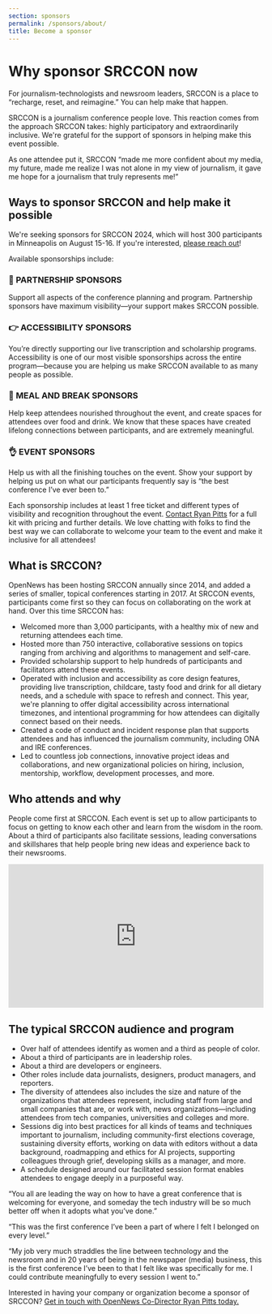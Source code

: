 ```yaml
---
section: sponsors
permalink: /sponsors/about/
title: Become a sponsor
---
```


# Why sponsor SRCCON now

For journalism-technologists and newsroom leaders, SRCCON is a place to “recharge, reset, and reimagine.” You can help make that happen.

SRCCON is a journalism conference people love. This reaction comes from the approach SRCCON takes: highly participatory and extraordinarily inclusive. We're grateful for the support of sponsors in helping make this event possible.

As one attendee put it, SRCCON​ “made me more confident about my media, my future, made me realize I was not alone in my view of journalism, it gave me hope for a journalism that truly represents me!”

## Ways to sponsor SRCCON and help make it possible

We're seeking sponsors for SRCCON 2024, which will host 300 participants in Minneapolis on August 15-16. If you're interested, [please reach out](mailto:ryan@opennews.org)!

Available sponsorships include:

### 👏 PARTNERSHIP SPONSORS

Support all aspects of the conference planning and program. Partnership sponsors have maximum visibility—your support makes SRCCON possible.

### 👉 ACCESSIBILITY SPONSORS

You’re directly supporting our live transcription and scholarship programs. Accessibility is one of our most visible sponsorships across the entire program—because you are helping us make SRCCON available to as many people as possible.

### 🙌 MEAL AND BREAK SPONSORS

Help keep attendees nourished throughout the event, and create spaces for attendees over food and drink. We know that these spaces have created lifelong connections between participants, and are extremely meaningful.

### 👌 EVENT SPONSORS

Help us with all the finishing touches on the event. Show your support by helping us put on what our participants frequently say is “the best conference I’ve ever been to.”

Each sponsorship includes at least 1 free ticket and different types of visibility and recognition throughout the event. [Contact Ryan Pitts](mailto:ryan@opennews.org) for a full kit with pricing and further details. We love chatting with folks to find the best way we can collaborate to welcome your team to the event and make it inclusive for all attendees!

## What is SRCCON?

OpenNews has been hosting SRCCON annually since 2014, and added a series of smaller, topical conferences starting in 2017. At SRCCON events, participants come first so they can focus on collaborating on the work at hand. Over this time SRCCON has:

* Welcomed more than 3,000 participants, with a healthy mix of new and returning attendees each time.
* Hosted more than 750 interactive, collaborative sessions on topics ranging from archiving and algorithms to management and self-care.
* Provided scholarship support to help hundreds of participants and facilitators attend these events.
* Operated with inclusion and accessibility as core design features, providing live transcription, childcare, tasty food and drink for all dietary needs, and a schedule with space to refresh and connect. This year, we're planning to offer digital accessibility across international timezones, and intentional programming for how attendees can digitally connect based on their needs.
* Created a code of conduct and incident response plan that supports attendees and has influenced the journalism community, including ONA and IRE conferences.
* Led to countless job connections, innovative project ideas and collaborations, and new organizational policies on hiring, inclusion, mentorship, workflow, development processes, and more.

## Who attends and why

People come first at SRCCON. Each event is set up to allow participants to focus on getting to know each other and learn from the wisdom in the room. About a third of participants also facilitate sessions, leading conversations and skillshares that help people bring new ideas and experience back to their newsrooms.

<style>.embed-container { position: relative; padding-bottom: 56.25%; height: 0; overflow: hidden; max-width: 100%; margin-bottom: 1em; } .embed-container iframe, .embed-container object, .embed-container embed { position: absolute; top: 0; left: 0; width: 100%; height: 100%; }</style><div class='embed-container'><iframe src='https://player.vimeo.com/video/180221748' frameborder='0' webkitAllowFullScreen mozallowfullscreen allowFullScreen></iframe></div>


## The typical SRCCON audience and program

* Over half of attendees identify as women and a third as people of color.
* About a third of participants are in leadership roles.
* About a third are developers or engineers.
* Other roles include data journalists, designers, product managers, and reporters.
* The diversity of attendees also includes the size and nature of the organizations that attendees represent, including staff from large and small companies that are, or work with, news organizations—including attendees from tech companies, universities and colleges and more.
* Sessions dig into best practices for all kinds of teams and techniques important to journalism, including community-first elections coverage, sustaining diversity efforts, working on data with editors without a data background, roadmapping and ethics for AI projects, supporting colleagues through grief, developing skills as a manager, and more.
* A schedule designed around our facilitated session format enables attendees to engage deeply in a purposeful way.

“You all are leading the way on how to have a great conference that is welcoming for everyone, and someday the tech industry will be so much better off when it adopts what you’ve done.”

“This was the first conference I’ve been a part of where I felt I belonged on every level.”

“My job very much straddles the line between technology and the newsroom and in 20 years of being in the newspaper (media) business, this is the first conference I’ve been to that I felt like was specifically for me. I could contribute meaningfully to every session I went to.”

Interested in having your company or organization become a sponsor of SRCCON? [Get in touch with OpenNews Co-Director Ryan Pitts today.](mailto:ryan@opennews.org)
